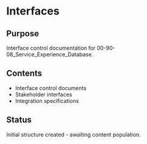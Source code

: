 # Interfaces

## Purpose
Interface control documentation for 00-90-08_Service_Experience_Database.

## Contents
- Interface control documents
- Stakeholder interfaces
- Integration specifications

## Status
Initial structure created - awaiting content population.
